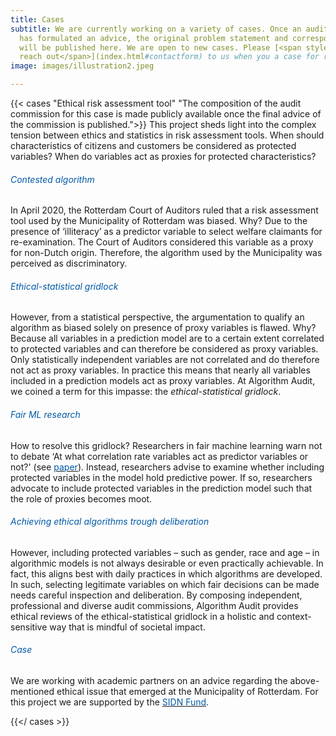 ```yaml
---
title: Cases
subtitle: We are currently working on a variety of cases. Once an audit commission
  has formulated an advice, the original problem statement and corresponding advice
  will be published here. We are open to new cases. Please [<span style="color:#005aa7">
  reach out</span>](index.html#contactform) to us when you a case for review.
image: images/illustration2.jpeg

---
```

{{< cases "Ethical risk assessment tool" "The composition of the audit commission for this case is made publicly available once the final advice of the commission is published.">}}
This project sheds light into the complex tension between ethics and statistics in risk assessment tools. When should characteristics of citizens and customers be considered as protected variables? When do variables act as proxies for protected characteristics?

###### <span style="color:#005aa7">Contested algorithm</span>
In April 2020, the Rotterdam Court of Auditors ruled that a risk assessment tool used by the Municipality of Rotterdam was biased. Why? Due to the presence of ‘illiteracy’ as a predictor variable to select welfare claimants for re-examination. The Court of Auditors considered this variable as a proxy for non-Dutch origin. Therefore, the algorithm used by the Municipality was perceived as discriminatory. 

###### <span style="color:#005aa7">Ethical-statistical gridlock</span>
However, from a statistical perspective, the argumentation to qualify an algorithm as biased solely on presence of proxy variables is flawed. Why? Because all variables in a prediction model are to a certain extent correlated to protected variables and can therefore be considered as proxy variables. Only statistically independent variables are not correlated and do therefore not act as proxy variables. In practice this means that nearly all variables included in a prediction models act as proxy variables. At Algorithm Audit, we coined a term for this impasse: the *ethical-statistical gridlock*.

###### <span style="color:#005aa7">Fair ML research</span>
How to resolve this gridlock? Researchers in fair machine learning warn not to debate ‘At what correlation rate variables act as predictor variables or not?' (see [<span style="color:#005aa7">paper</span>](https://arxiv.org/abs/1808.00023)). Instead, researchers advise to examine whether including protected variables in the model hold predictive power. If so, researchers advocate to include protected variables in the prediction model such that the role of proxies becomes moot. 

###### <span style="color:#005aa7"> Achieving ethical algorithms trough deliberation</span>
However, including protected variables – such as gender, race and age – in algorithmic models is not always desirable or even practically achievable. In fact, this aligns best with daily practices in which algorithms are developed. In such, selecting legitimate variables on which fair decisions can be made needs careful inspection and deliberation. By composing independent, professional and diverse audit commissions, Algorithm Audit provides ethical reviews of the ethical-statistical gridlock in a holistic and context-sensitive way that is mindful of societal impact. 

###### <span style="color:#005aa7">Case</span>
We are working with academic partners on an advice regarding the above-mentioned ethical issue that emerged at the Municipality of Rotterdam. For this project we are supported by the [<span style="color:#005aa7">SIDN Fund</span>](https://www.sidnfonds.nl/projecten/ethical-risk-assessment-tool).

{{</ cases >}}